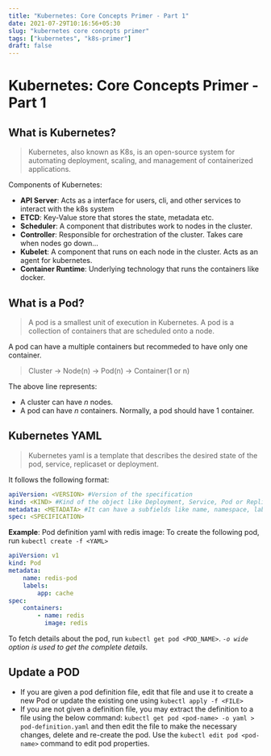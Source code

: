 ```yaml
---
title: "Kubernetes: Core Concepts Primer - Part 1"
date: 2021-07-29T10:16:56+05:30
slug: "kubernetes core concepts primer"
tags: ["kubernetes", "k8s-primer"]
draft: false
---
```


# Kubernetes: Core Concepts Primer - Part 1

## What is Kubernetes?
> Kubernetes, also known as K8s, is an open-source system for automating deployment, scaling, and management of containerized applications.

Components of Kubernetes:
- **API Server**: Acts as a interface for users, cli, and other services to interact with the k8s system
- **ETCD**: Key-Value store that stores the state, metadata etc.
- **Scheduler**: A component that distributes work to nodes in the cluster.
- **Controller**: Responsible for orchestration of the cluster. Takes care when nodes go down...
- **Kubelet**: A component that runs on each node in the cluster. Acts as an agent for kubernetes.
- **Container Runtime**: Underlying technology that runs the containers like docker.

## What is a Pod?
> A pod is a smallest unit of execution in Kubernetes. A pod is a collection of containers that are scheduled onto a node.

A pod can have a multiple containers but recommeded to have only one container.

> Cluster -> Node(n) -> Pod(n) -> Container(1 or n)

The above line represents:
- A cluster can have *n* nodes.
- A pod can have *n* containers. Normally, a pod should have 1 container.

## Kubernetes YAML

> Kubernetes yaml is a template that describes the desired state of the pod, service, replicaset or deployment.

It follows the following format:
```yaml
apiVersion: <VERSION> #Version of the specification
kind: <KIND> #Kind of the object like Deployment, Service, Pod or ReplicaSet.
metadata: <METADATA> #It can have a subfields like name, namespace, labels, annotations etc., whatever is supported by k8s.
spec: <SPECIFICATION>
```  

**Example**: Pod definition yaml with redis image:
To create the following pod, run `kubectl create -f <YAML>`
```yaml
apiVersion: v1
kind: Pod
metadata:
    name: redis-pod
    labels:
        app: cache
spec:
    containers:
        - name: redis
          image: redis
```

To fetch details about the pod, run `kubectl get pod <POD_NAME>`. *`-o wide` option is used to get the complete details.*

## Update a POD

- If you are given a pod definition file, edit that file and use it to create a new Pod or update the existing one using `kubectl apply -f <FILE>`
- If you are not given a definition file, you may extract the definition to a file using the below command:
`kubectl get pod <pod-name> -o yaml > pod-definition.yaml` and then edit the file to make the necessary changes, delete and re-create the pod.
Use the `kubectl edit pod <pod-name>` command to edit pod properties.
